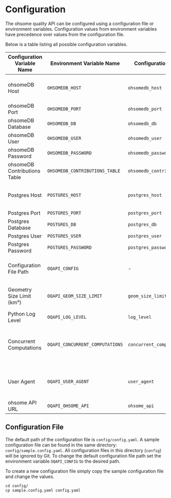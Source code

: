 # Configuration

The ohsome quality API can be configured using a configuration file or environment variables. Configuration
values from environment variables have precedence over values from the configuration
file.

Below is a table listing all possible configuration variables.

| Configuration Variable Name  | Environment Variable Name       | Configuration File Name        | Default Value                  | Description                                                                 |
| ---------------------------  | ------------------------------- | -------------------------      | ------------------------------ | --------------------------------------------------------------------------- |
| ohsomeDB Host                | `OHSOMEDB_HOST`                 | `ohsomedb_host`                | `localhost`                    | ohsomeDB database connection parameter                                      |
| ohsomeDB Port                | `OHSOMEDB_PORT`                 | `ohsomedb_port`                | `5432`                         | "                                                                           |
| ohsomeDB Database            | `OHSOMEDB_DB`                   | `ohsomedb_db`                  | `postgres`                     | "                                                                           |
| ohsomeDB User                | `OHSOMEDB_USER`                 | `ohsomedb_user`                | `postgres`                     | "                                                                           |
| ohsomeDB Password            | `OHSOMEDB_PASSWORD`             | `ohsomedb_password`            | `mylocalpassword`              | "                                                                           |
| ohsomeDB Contributions Table | `OHSOMEDB_CONTRIBUTIONS_TABLE`  | `ohsomedb_contributions_table` | `contributions`                | "                                                                           |
| Postgres Host                | `POSTGRES_HOST`                 | `postgres_host`                | `localhost`                    | Postgres database connection parameter                                      |
| Postgres Port                | `POSTGRES_PORT`                 | `postgres_port`                | `5445`                         | "                                                                           |
| Postgres Database            | `POSTGRES_DB`                   | `postgres_db`                  | `oqapi`                        | "                                                                           |
| Postgres User                | `POSTGRES_USER`                 | `postgres_user`                | `oqapi`                        | "                                                                           |
| Postgres Password            | `POSTGRES_PASSWORD`             | `postgres_password`            | `oqapi`                        | "                                                                           |
| Configuration File Path      | `OQAPI_CONFIG`                  | -                              | `config/config.yaml`           | Absolute path to the configuration file                                     |
| Geometry Size Limit (km²)    | `OQAPI_GEOM_SIZE_LIMIT`         | `geom_size_limit`              | `1000`                         | Area restriction of the input geometry                                      |
| Python Log Level             | `OQAPI_LOG_LEVEL`               | `log_level`                    | `INFO`                         | Python logging level                                                        |
| Concurrent Computations      | `OQAPI_CONCURRENT_COMPUTATIONS` | `concurrent_computations`      | `4`                            | Limit number of concurrent Indicator computations for one API request       |
| User Agent                   | `OQAPI_USER_AGENT`              | `user_agent`                   | `ohsome-quality-api/{version}` | User-Agent header for requests tot the ohsome API                           |
| ohsome API URL               | `OQAPI_OHSOME_API`              | `ohsome_api`                   | `https://api.ohsome.org/v1/`   | ohsome API URL                                                              |


## Configuration File

The default path of the configuration file is `config/config.yaml`.
A sample configuration file can be found in the same directory: `config/sample.config.yaml`.
All configuration files in this directory (`config`) will be ignored by Git. To change the default configuration file path set the environment variable `OQAPI_CONFIG` to the desired path.

To create a new configuration file simply copy the sample configuration file and change the values.

```
cd config/
cp sample.config.yaml config.yaml
```
